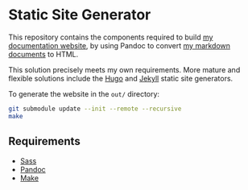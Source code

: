 # Static Site Generator

This repository contains the components required to build
[my documentation website](https://docs.afneville.com), by using Pandoc
to convert [my markdown documents](https://github.com/afneville/docs) to
HTML.

This solution precisely meets my own requirements. More mature and
flexible solutions include the [Hugo](https://gohugo.io/) and
[Jekyll](https://jekyllrb.com/) static site generators.

To generate the website in the `out/` directory:

```sh
git submodule update --init --remote --recursive
make
```

## Requirements

- [Sass](https://sass-lang.com/install/)
- [Pandoc](https://pandoc.org/installing.html)
- [Make](https://www.gnu.org/software/make/)
